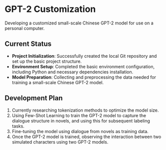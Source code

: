 # GPT-2 Customization

Developing a customized small-scale Chinese GPT-2 model for use on a personal computer.

## Current Status
- **Project Initialization**: Successfully created the local Git repository and set up the basic project structure.
- **Environment Setup**: Completed the basic environment configuration, including Python and necessary dependencies installation.
- **Model Preparation**: Collecting and preprocessing the data needed for training a small-scale Chinese GPT-2 model.

## Development Plan
1. Currently researching tokenization methods to optimize the model size.
2. Using Few-Shot Learning to train the GPT-2 model to capture the dialogue structure in novels, and using this for subsequent labeling tasks.
3. Fine-tuning the model using dialogue from novels as training data.
4. Once the GPT-2 model is trained, observing the interaction between two simulated characters using two GPT-2 models.
